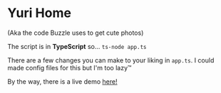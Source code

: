 # Yuri Home

(Aka the code Buzzle uses to get cute photos)

The script is in **TypeScript** so... 
`ts-node app.ts`

There are a few changes you can make to your liking in `app.ts`. I could made config files for this but I'm too lazy:tm:

By the way, there is a live demo [here!](https://yurihome.herokuapp.com)
